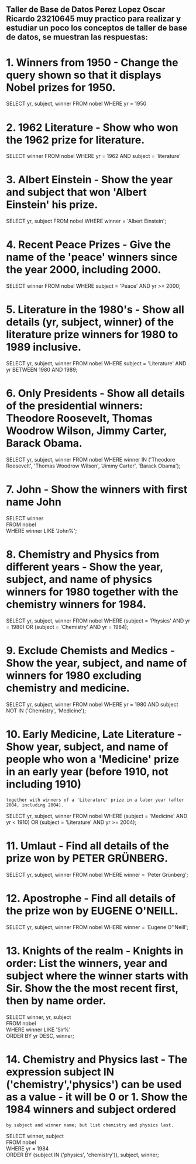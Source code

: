 ## Taller de Base de Datos Perez Lopez Oscar Ricardo 23210645 muy practico para realizar y estudiar un poco los conceptos de taller de base de datos, se muestran las respuestas:

# 1. Winners from 1950 - Change the query shown so that it displays Nobel prizes for 1950.
SELECT yr, subject, winner
  FROM nobel
 WHERE yr = 1950

# 2. 1962 Literature - Show who won the 1962 prize for literature.
SELECT winner
  FROM nobel
 WHERE yr = 1962
   AND subject = 'literature'

# 3. Albert Einstein - Show the year and subject that won 'Albert Einstein' his prize.
SELECT yr, subject
FROM nobel
WHERE winner = 'Albert Einstein';

# 4. Recent Peace Prizes - Give the name of the 'peace' winners since the year 2000, including 2000.
SELECT winner
FROM nobel
WHERE subject = 'Peace'
AND yr >= 2000;

# 5. Literature in the 1980's - Show all details (yr, subject, winner) of the literature prize winners for 1980 to 1989 inclusive.
SELECT yr, subject, winner
FROM nobel
WHERE subject = 'Literature'
AND yr BETWEEN 1980 AND 1989;

# 6. Only Presidents - Show all details of the presidential winners: Theodore Roosevelt, Thomas Woodrow Wilson, Jimmy Carter, Barack Obama.
SELECT yr, subject, winner
FROM nobel
WHERE winner IN ('Theodore Roosevelt', 'Thomas Woodrow Wilson', 'Jimmy Carter', 'Barack Obama');

# 7. John - Show the winners with first name John
SELECT winner  
FROM nobel  
WHERE winner LIKE 'John%';

# 8. Chemistry and Physics from different years - Show the year, subject, and name of physics winners for 1980 together with the chemistry winners for 1984.
SELECT yr, subject, winner
FROM nobel
WHERE (subject = 'Physics' AND yr = 1980)
   OR (subject = 'Chemistry' AND yr = 1984);

# 9. Exclude Chemists and Medics - Show the year, subject, and name of winners for 1980 excluding chemistry and medicine.
SELECT yr, subject, winner
FROM nobel
WHERE yr = 1980
AND subject NOT IN ('Chemistry', 'Medicine');

# 10. Early Medicine, Late Literature - Show year, subject, and name of people who won a 'Medicine' prize in an early year (before 1910, not including 1910)
    together with winners of a 'Literature' prize in a later year (after 2004, including 2004).
SELECT yr, subject, winner
FROM nobel
WHERE (subject = 'Medicine' AND yr < 1910)
   OR (subject = 'Literature' AND yr >= 2004);

# 11. Umlaut - Find all details of the prize won by PETER GRÜNBERG.
SELECT yr, subject, winner
FROM nobel
WHERE winner = 'Peter Grünberg';

# 12. Apostrophe - Find all details of the prize won by EUGENE O'NEILL.
SELECT yr, subject, winner
FROM nobel
WHERE winner = 'Eugene O''Neill';

# 13. Knights of the realm - Knights in order: List the winners, year and subject where the winner starts with Sir. Show the the most recent first, then by name order.
SELECT winner, yr, subject  
FROM nobel  
WHERE winner LIKE 'Sir%'  
ORDER BY yr DESC, winner;

# 14. Chemistry and Physics last - The expression subject IN ('chemistry','physics') can be used as a value - it will be 0 or 1. Show the 1984 winners and subject ordered
    by subject and winner name; but list chemistry and physics last.
SELECT winner, subject  
FROM nobel  
WHERE yr = 1984  
ORDER BY (subject IN ('physics', 'chemistry')), subject, winner;
